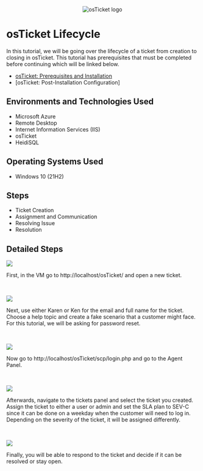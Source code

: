 <p align="center">
<img src="https://www.synaxiom.com/wp-content/uploads/2016/06/osticket.png" alt="osTicket logo"/>
</p>

<h1>osTicket Lifecycle</h1>
In this tutorial, we will be going over the lifecycle of a ticket from creation to closing in osTicket. This tutorial has prerequisites that must be completed before continuing which will be linked below. </p>

- [osTicket: Prerequisites and Installation](https://github.com/BroderickSession/osticket-prereqs)
- [osTicket: Post-Installation Configuration]

<h2>Environments and Technologies Used</h2>

- Microsoft Azure
- Remote Desktop
- Internet Information Services (IIS)
- osTicket
- HeidiSQL

<h2>Operating Systems Used </h2>

- Windows 10</b> (21H2)

<h2>Steps</h2>

- Ticket Creation
- Assignment and Communication
- Resolving Issue
- Resolution

<h2>Detailed Steps</h2>

<p>
<img src="https://i.imgur.com/JRAbLzQ.png"/>
</p>
<p>
First, in the VM go to http://localhost/osTicket/ and open a new ticket.
</p>
<br />

<p>
<img src="https://i.imgur.com/Ioir8j4.png"/>
</p>
<p>
Next, use either Karen or Ken for the email and full name for the ticket. Choose a help topic and create a fake scenario that a customer might face. For this tutorial, we will be asking for password reset.
</p>
<br />

<p>
<img src="https://i.imgur.com/o92b2CF.png"/>
</p>
<p>
Now go to http://localhost/osTicket/scp/login.php and go to the Agent Panel.
</p>
<br />

<p>
<img src="https://i.imgur.com/lmXHiC8.png"/>
</p>
<p>
Afterwards, navigate to the tickets panel and select the ticket you created. Assign the ticket to either a user or admin and set the SLA plan to SEV-C since it can be done on a weekday when the customer will need to log in. Depending on the severity of the ticket, it will be assigned differently.
</p>
<br />

<p>
<img src="https://i.imgur.com/NPdo5H2.png"/>
</p>
<p>
Finally, you will be able to respond to the ticket and decide if it can be resolved or stay open. 

